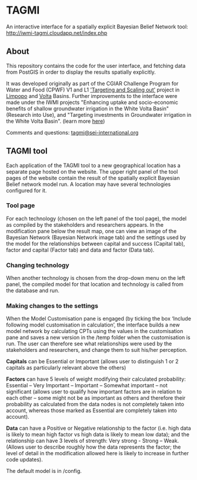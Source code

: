 # TAGMI
An interactive interface for a spatially explicit Bayesian Belief Network tool: http://iwmi-tagmi.cloudapp.net/index.php
## About
This repository contains the code for the user interface, and fetching data from PostGIS in order to display the results spatially explicitly. 

It was developed originally as part of the CGIAR Challenge Program for Water and Food (CPWF) V1 and L1 ['Targeting and Scaling out'](http://www.sei-international.org/tagmi-targeting-agwater-management-interventions) project in [Limpopo](http://waterandfood.org/basins/limpopo-2/) and [Volta](http://volta.waterandfood.org) Basins. Further improvements to the interface were made under the IWMI projects "Enhancing uptake and socio-economic benefits of shallow groundwater irrigation in the White Volta Basin" (Research into Use), and "Targeting investments in Groundwater irrigation in the White Volta Basin". (learn more [here](http://www.sei-international.org/publications?pid=2771))

Comments and questions: tagmi@sei-international.org
## TAGMI tool
Each application of the TAGMI tool to a new geographical location has a separate page hosted on the website. The upper right panel of the tool pages of the website contain the result of the spatially explicit Bayesian Belief network model run.
A location may have several technologies configured for it.
### Tool page
For each technology (chosen on the left panel of the tool page), the model as compiled by the stakeholders and researchers appears. In the modification pane below the result map, one can view an image of the Bayesian Network (Bayesian Network image tab) and the settings used by the model for the relationships between capital and success (Capital tab), factor and capital (Factor tab) and data and factor (Data tab).
### Changing technology
When another technology is chosen from the drop-down menu on the left panel, the compiled model for that location and technology is called from the database and run.

### Making changes to the settings
When the Model Customisation pane is engaged (by ticking the box ‘Include following model customisation in calculation’, the interface builds a new model network by calculating CPTs using the values in the customisation pane and saves a new version in the /temp folder when the customisation is run. The user can therefore see what relationships were used by the stakeholders and researchers, and change them to suit his/her perception. 

**Capitals** can be Essential or Important (allows user to distinguish 1 or 2 capitals as particularly relevant above the others)

**Factors** can have 5 levels of weight modifying their calculated probability: Essential – Very Important – Important – Somewhat important – not significant (allows user to qualify how important factors are in relation to each other – some might not be as important as others and therefore their probability as calculated from the data nodes is not completely taken into account, whereas those marked as Essential are completely taken into account).

**Data** can have a Positive or Negative relationship to the factor (i.e. high data is likely to mean high factor vs high data is likely to mean low data); and the relationship can have 3 levels of strength: Very strong - Strong – Weak. (Allows user to describe roughly how the data represents the factor; the level of detail in the modification allowed here is likely to increase in further code updates).

The default model is in /config.
## 

